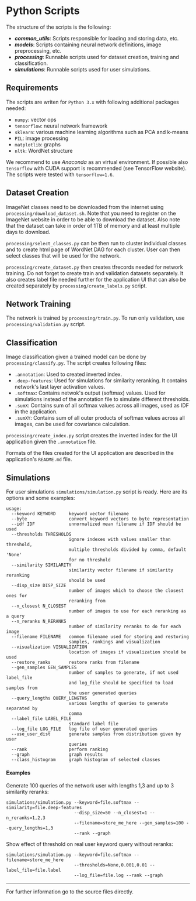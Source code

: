 Python Scripts
==============

The structure of the scripts is the following:
- ***common\_utils***: Scripts responsible for loading and storing data, etc.
- ***models***: Scripts containing neural network definitions, image preprocessing, etc.
- ***processing***: Runnable scripts used for dataset creation, training and classification.
- ***simulations***: Runnable scripts used for user simulations.


## Requirements
The scripts are writen for `Python 3.x` with following additional packages needed:
- `numpy`: vector ops
- `tensorflow`: neural network framework
- `sklearn`: various machine learning algorithms such as PCA and k-means
- `PIL`: image processing
- `matplotlib`: graphs
- `nltk`: WordNet structure

We recommend to use *Anaconda* as an virtual environment.
If possible also `tensorflow` with CUDA support is recommended (see TensorFlow website).
The scripts were tested with `tensorflow=1.6`.

## Dataset Creation
ImageNet classes need to be downloaded from the internet using `processing/download_dataset.sh`.
Note that you need to register on the ImageNet website in order to be able to download the dataset.
Also note that the dataset can take in order of 1TB of memory and at least multiple days to download.

`processing/select_classes.py` can be then run to cluster individual classes and to create
html page of WordNet DAG for each cluster. User can then select classes that will be
used for the network.

`processing/create_dataset.py` then creates tfrecords needed for network training.
Do not forget to create train and validation datasets separately.
It also creates label file needed further for the application UI that can
also be created separately by `processing/create_labels.py` script.


## Network Training
The network is trained by `processing/train.py`.
To run only validation, use `processing/validation.py` script.

## Classification
Image classification given a trained model can be done by `processing/classify.py`.
The script creates following files:
- `.annotation`: Used to created inverted index.
- `.deep-features`: Used for simulations for similarity reranking.
                    It contains network's last layer activation values.
- `.softmax`: Contains netwok's output (softmax) values.
              Used for simulations instead of the annotation file to simulate different thresholds.
- `.sumX`: Contains sum of all softmax values across all images, used as IDF in the application.
- `.sumXY`: Contains sum of all outer products of softmax values across all images,
            can be used for covariance calculation.

`processing/create_index.py` script creates the inverted index for the UI application given
the `.annotation` file.

Formats of the files created for the UI application are described in the application's `README.md` file.

## Simulations
For user simulations `simulations/simulation.py` script is ready. Here are its options and some examples:

```
usage:
  --keyword KEYWORD     keyword vector filename
  --byte                convert keyword vectors to byte representation
  --idf IDF             unnormalized mean filename if IDF should be used
  --thresholds THRESHOLDS
                        ignore indexes with values smaller than threshold,
                        multiple thresholds divided by comma, default 'None'
                        for no threshold
  --similarity SIMILARITY
                        similarity vector filename if similarity reranking
                        should be used
  --disp_size DISP_SIZE
                        number of images which to choose the closest ones for
                        reranking from
  --n_closest N_CLOSEST
                        number of images to use for each reranking as a query
  --n_reranks N_RERANKS
                        number of similarity reranks to do for each image
  --filename FILENAME   common filename used for storing and restoring
                        samples, rankings and visualization
  --visualization VISUALIZATION
                        location of images if visualization should be used
  --restore_ranks       restore ranks from filename
  --gen_samples GEN_SAMPLES
                        number of samples to generate, if not used label_file
                        and log_file should be specified to load samples from
                        the user generated queries
  --query_lengths QUERY_LENGTHS
                        various lengths of queries to generate separated by
                        comma
  --label_file LABEL_FILE
                        standard label file
  --log_file LOG_FILE   log file of user generated queries
  --use_user_dist       generate samples from distribution given by user
                        queries
  --rank                perform ranking
  --graph               graph results
  --class_histogram     graph histogram of selected classes
```

#### Examples
Generate 100 queries of the network user with lengths 1,3 and up to 3 similarity reranks:
```
simulations/simulation.py --keyword=file.softmax --similarity=file.deep-features
                          --disp_size=50 --n_closest=1 --n_reranks=1,2,3
                          --filename=store_me_here --gen_samples=100 --query_lengths=1,3
                          --rank --graph
```
Show effect of threshold on real user keyword query without reranks:
```
simulations/simulation.py --keyword=file.softmax --filename=store_me_here
                          --thresholds=None,0.001,0.01 --label_file=file.label
                          --log_file=file.log --rank --graph
```

---

For further information go to the source files directly.
